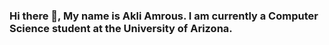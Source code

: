 ### Hi there 👋, My name is Akli Amrous. I am currently a Computer Science student at the University of Arizona. 

<!--
**akliamrous/akliamrous** is a ✨ _special_ ✨ repository because its `README.md` (this file) appears on your GitHub profile.



-->
